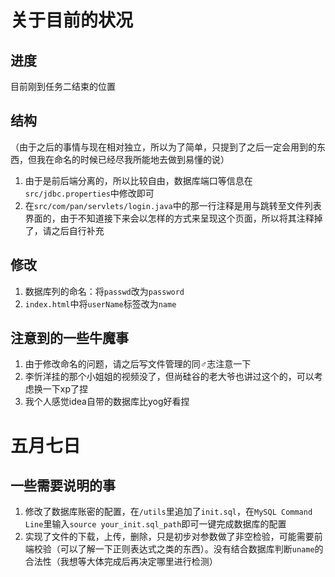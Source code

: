 # 关于目前的状况
## 进度
目前刚到任务二结束的位置
## 结构
（由于之后的事情与现在相对独立，所以为了简单，只提到了之后一定会用到的东西，但我在命名的时候已经尽我所能地去做到易懂的说）
1. 由于是前后端分离的，所以比较自由，数据库端口等信息在`src/jdbc.properties`中修改即可
2. 在`src/com/pan/servlets/login.java`中的那一行注释是用与跳转至文件列表界面的，由于不知道接下来会以怎样的方式来呈现这个页面，所以将其注释掉了，请之后自行补充
## 修改
1. 数据库列的命名：将`passwd`改为`password`
2. `index.html`中将`userName`标签改为`name`
## 注意到的一些牛魔事
1. 由于修改命名的问题，请之后写文件管理的同♂志注意一下
2. 李忻洋挂的那个小姐姐的视频没了，但尚硅谷的老大爷也讲过这个的，可以考虑换一下xp了捏
3. 我个人感觉idea自带的数据库比yog好看捏


# 五月七日
## 一些需要说明的事
1. 修改了数据库账密的配置，在`/utils`里追加了`init.sql`，在`MySQL Command Line`里输入`source your_init.sql_path`即可一键完成数据库的配置
2. 实现了文件的下载，上传，删除，只是初步对参数做了非空检验，可能需要前端校验（可以了解一下正则表达式之类的东西）。没有结合数据库判断`uname`的合法性（我想等大体完成后再决定哪里进行检测）